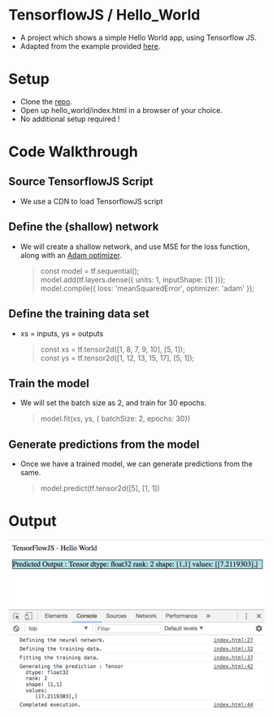# TensorflowJS / Hello_World
* A project which shows a simple Hello World app, using Tensorflow JS.
* Adapted from the example provided [here](https://js.tensorflow.org/#getting-started).

# Setup
* Clone the [repo](https://github.com/jailad/tensorflowjs).
* Open up hello_world/index.html in a browser of your choice.
* No additional setup required !

# Code Walkthrough

## Source TensorflowJS Script
* We use a CDN to load TensorflowJS script
    > <script src="https://cdn.jsdelivr.net/npm/@tensorflow/tfjs@0.6.1"></script>

## Define the (shallow) network
* We will create a shallow network, and use MSE for the loss function, along with an [Adam optimizer](https://machinelearningmastery.com/adam-optimization-algorithm-for-deep-learning/).
    > const model = tf.sequential(); <BR>
    > model.add(tf.layers.dense({ units: 1, inputShape: [1] })); <BR>
    > model.compile({ loss: 'meanSquaredError', optimizer: 'adam' });

## Define the training data set
* xs = inputs, ys = outputs
    > const xs = tf.tensor2d([1, 8, 7, 9, 10], [5, 1]); <BR>
    > const ys = tf.tensor2d([1, 12, 13, 15, 17], [5, 1]);

## Train the model
* We will set the batch size as 2, and train for 30 epochs.
    > model.fit(xs, ys, { batchSize: 2, epochs: 30})

## Generate predictions from the model
* Once we have a trained model, we can generate predictions from the same.
    > model.predict(tf.tensor2d([5], [1, 1])


# Output
[output]: images/output.png "Output"
![alt text][output]
